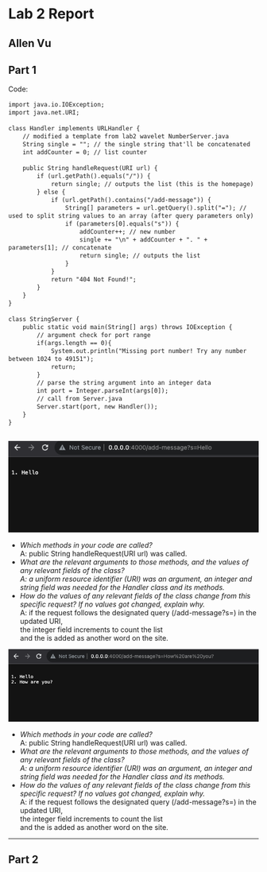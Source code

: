 # Lab 2 Report  
## Allen Vu     

## Part 1  
Code:  
```
import java.io.IOException;
import java.net.URI;

class Handler implements URLHandler {
    // modified a template from lab2 wavelet NumberServer.java
    String single = ""; // the single string that'll be concatenated
    int addCounter = 0; // list counter

    public String handleRequest(URI url) {
        if (url.getPath().equals("/")) {
            return single; // outputs the list (this is the homepage)
        } else {
            if (url.getPath().contains("/add-message")) {
                String[] parameters = url.getQuery().split("="); // used to split string values to an array (after query parameters only)
                if (parameters[0].equals("s")) {
                    addCounter++; // new number
                    single += "\n" + addCounter + ". " + parameters[1]; // concatenate
                    return single; // outputs the list
                }
            }
            return "404 Not Found!";
        }
    }
}

class StringServer {
    public static void main(String[] args) throws IOException {
        // argument check for port range
        if(args.length == 0){
            System.out.println("Missing port number! Try any number between 1024 to 49151");
            return;
        }
        // parse the string argument into an integer data
        int port = Integer.parseInt(args[0]);
        // call from Server.java
        Server.start(port, new Handler()); 
    }
}


```
![Image](part1_img1.png)  
- *Which methods in your code are called?*  
  A: public String handleRequest(URI url) was called.  
- *What are the relevant arguments to those methods, and the values of any relevant fields of the class?  
  A: a uniform resource identifier (URI) was an argument, an integer and string field was needed for the Handler class and its methods.*   
- *How do the values of any relevant fields of the class change from this specific request? If no values got changed, explain why.*  
  A: if the request follows the designated query (/add-message?s=<string>) in the updated URI,  
  the integer field increments to count the list     
  and the <string> is added as another word on the site.    
  
  
![Image](part2_img2.png)  
- *Which methods in your code are called?*  
  A: public String handleRequest(URI url) was called.  
- *What are the relevant arguments to those methods, and the values of any relevant fields of the class?  
  A: a uniform resource identifier (URI) was an argument, an integer and string field was needed for the Handler class and its methods.*   
- *How do the values of any relevant fields of the class change from this specific request? If no values got changed, explain why.*  
  A: if the request follows the designated query (/add-message?s=<string>) in the updated URI,  
  the integer field increments to count the list     
  and the <string> is added as another word on the site.     

---

## Part 2  



